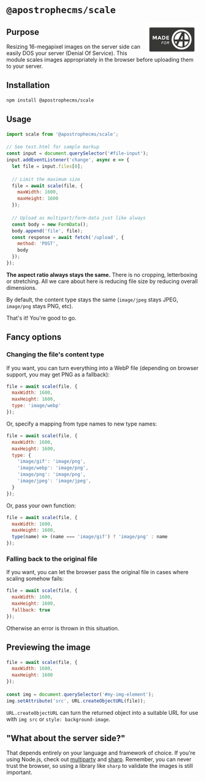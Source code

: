 # `@apostrophecms/scale`

<a href="https://apostrophecms.com/"><img src="https://raw.githubusercontent.com/apostrophecms/scale/main/logos/logo-box-madefor.png" align="right" /></a>

## Purpose

Resizing 16-megapixel images on the server side can easily DOS your server
(Denial Of Service). This module scales images appropriately in the browser
before uploading them to your server.

## Installation

```bash
npm install @apostrophecms/scale
```

## Usage

```javascript
import scale from '@apostrophecms/scale';

// See test.html for sample markup
const input = document.querySelector('#file-input');
input.addEventListener('change', async e => {
  let file = input.files[0];

  // Limit the maximum size
  file = await scale(file, {
    maxWidth: 1600,
    maxHeight: 1600
  });

  // Upload as multipart/form-data just like always
  const body = new FormData();
  body.append('file', file);
  const response = await fetch('/upload', {
    method: 'POST',
    body
  });
});
```

**The aspect ratio always stays the same.** There is no cropping, letterboxing or stretching. All we care about here is reducing file size by reducing overall dimensions.

By default, the content type stays the same (`image/jpeg` stays JPEG, `image/png` stays PNG, etc).

That's it! You're good to go.

## Fancy options

### Changing the file's content type

If you want, you can turn everything into a WebP file (depending on browser support, you may get PNG as a fallback):

```javascript
file = await scale(file, {
  maxWidth: 1600,
  maxHeight: 1600,
  type: 'image/webp'
});
```

Or, specify a mapping from type names to new type names:

```javascript
file = await scale(file, {
  maxWidth: 1600,
  maxHeight: 1600,
  type: {
    'image/gif': 'image/png',
    'image/webp': 'image/png',
    'image/png': 'image/png',
    'image/jpeg': 'image/jpeg',
  }
});
```

Or, pass your own function:

```javascript
file = await scale(file, {
  maxWidth: 1600,
  maxHeight: 1600,
  type(name) => (name === 'image/gif') ? 'image/png' : name
});
```

### Falling back to the original file

If you want, you can let the browser pass the original file in cases where scaling somehow fails:

```javascript
file = await scale(file, {
  maxWidth: 1600,
  maxHeight: 1600,
  fallback: true
});
```

Otherwise an error is thrown in this situation.

## Previewing the image

```javascript
file = await scale(file, {
  maxWidth: 1600,
  maxHeight: 1600
});

const img = document.querySelector('#my-img-element');
img.setAttribute('src', URL.createObjectURL(file));
```

`URL.createObjectURL` can turn the returned object into a suitable URL for use with `img src` or `style: background-image`.

## "What about the server side?"

That depends entirely on your language and framework of choice. If you're using
Node.js, check out [multiparty](https://www.npmjs.com/package/multiparty) and
[sharp](https://sharp.pixelplumbing.com/). Remember, you can never trust the
browser, so using a library like `sharp` to validate the images is still
important.
